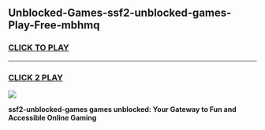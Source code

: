
## Unblocked-Games-ssf2-unblocked-games-Play-Free-mbhmq
<h3>
<a href="https://premium76.site?title=ssf2-unblocked-games&ref=18A">CLICK TO PLAY</a></h3>
<hr>

<h3>
<a href="https://premium76.site?title=ssf2-unblocked-games&ref=18A">CLICK 2 PLAY</a>
  
</h3>

<a href="https://premium76.site?title=ssf2-unblocked-games&ref=18A"><img src="https://clearcache.store/games.png"></a>


**ssf2-unblocked-games games unblocked: Your Gateway to Fun and Accessible Online Gaming**
